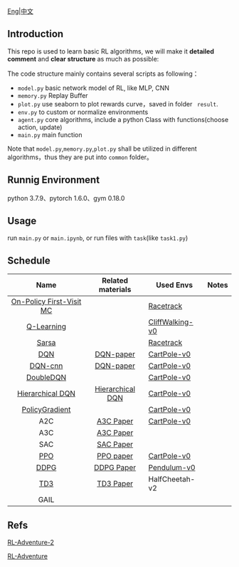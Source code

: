 

[Eng](https://github.com/JohnJim0816/reinforcement-learning-tutorials/blob/master/README_en.md)|[中文](https://github.com/JohnJim0816/reinforcement-learning-tutorials/blob/master/README.md)

## Introduction

This repo is used to learn basic RL algorithms, we will make it **detailed comment** and **clear structure** as much as possible:

The code structure mainly contains several scripts as following：

* ```model.py``` basic network model of RL, like MLP, CNN
* ```memory.py``` Replay Buffer
* ```plot.py``` use seaborn to plot rewards curve，saved in folder ``` result```.
* ```env.py``` to custom or normalize environments
* ```agent.py``` core algorithms, include a python Class with functions(choose action, update)
* ```main.py``` main function

Note that ```model.py```,```memory.py```,```plot.py``` shall be utilized in different algorithms，thus they are put into ```common``` folder。

## Runnig Environment

python 3.7.9、pytorch 1.6.0、gym 0.18.0
## Usage

run ```main.py``` or ```main.ipynb```, or run files with ```task```(like ```task1.py```)

## Schedule

|                   Name                   |                      Related materials                      | Used Envs                             | Notes |
| :--------------------------------------: | :---------------------------------------------------------: | ------------------------------------- | :---: |
| [On-Policy First-Visit MC](./MonteCarlo) |                                                             | [Racetrack](./envs/racetrack_env.md)  |       |
|        [Q-Learning](./QLearning)         |                                                             | [CliffWalking-v0](./envs/gym_info.md) |       |
|             [Sarsa](./Sarsa)             |                                                             | [Racetrack](./envs/racetrack_env.md)  |       |
|               [DQN](./DQN)               | [DQN-paper](https://www.cs.toronto.edu/~vmnih/docs/dqn.pdf) | [CartPole-v0](./envs/gym_info.md)     |       |
|           [DQN-cnn](./DQN_cnn)           | [DQN-paper](https://www.cs.toronto.edu/~vmnih/docs/dqn.pdf) | [CartPole-v0](./envs/gym_info.md)     |       |
|         [DoubleDQN](./DoubleDQN)         |                                                             | [CartPole-v0](./envs/gym_info.md)     |       |
|   [Hierarchical DQN](HierarchicalDQN)    |    [Hierarchical DQN](https://arxiv.org/abs/1604.06057)     | [CartPole-v0](./envs/gym_info.md)     |       |
|    [PolicyGradient](./PolicyGradient)    |                                                             | [CartPole-v0](./envs/gym_info.md)     |       |
|                   A2C                    |        [A3C Paper](https://arxiv.org/abs/1602.01783)        | [CartPole-v0](./envs/gym_info.md)     |       |
|                   A3C                    |        [A3C Paper](https://arxiv.org/abs/1602.01783)        |                                       |       |
|                   SAC                    |        [SAC Paper](https://arxiv.org/abs/1801.01290)        |                                       |       |
|               [PPO](./PPO)               |        [PPO paper](https://arxiv.org/abs/1707.06347)        | [CartPole-v0](./envs/gym_info.md)     |       |
|              [DDPG](./DDPG)              |       [DDPG Paper](https://arxiv.org/abs/1509.02971)        | [Pendulum-v0](./envs/gym_info.md)     |       |
|               [TD3](./TD3)               |        [TD3 Paper](https://arxiv.org/abs/1802.09477)        | HalfCheetah-v2                        |       |
|                   GAIL                   |                                                             |                                       |       |


## Refs


[RL-Adventure-2](https://github.com/higgsfield/RL-Adventure-2)

[RL-Adventure](https://github.com/higgsfield/RL-Adventure)



